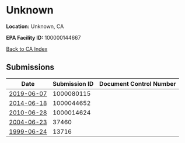 # Unknown

**Location:** Unknown, CA

**EPA Facility ID:** 100000144667

[Back to CA Index](../../index.md)

## Submissions

| Date | Submission ID | Document Control Number |
|------|--------------|-------------------------|
| [2019-06-07](submissions/1000080115.md) | 1000080115 |  |
| [2014-06-18](submissions/1000044652.md) | 1000044652 |  |
| [2010-06-28](submissions/1000014624.md) | 1000014624 |  |
| [2004-06-23](submissions/37460.md) | 37460 |  |
| [1999-06-24](submissions/13716.md) | 13716 |  |
